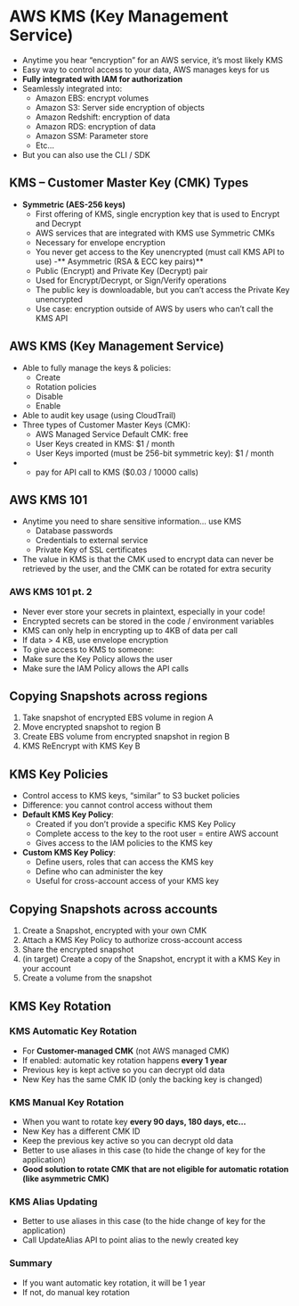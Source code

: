 # AWS KMS (Key Management Service)

- Anytime you hear “encryption” for an AWS service, it’s most likely KMS
- Easy way to control access to your data, AWS manages keys for us
- **Fully integrated with IAM for authorization**
- Seamlessly integrated into:
  - Amazon EBS: encrypt volumes
  - Amazon S3: Server side encryption of objects
  - Amazon Redshift: encryption of data
  - Amazon RDS: encryption of data
  - Amazon SSM: Parameter store
  - Etc…
- But you can also use the CLI / SDK

## KMS – Customer Master Key (CMK) Types

- **Symmetric (AES-256 keys)**
  - First offering of KMS, single encryption key that is used to Encrypt and Decrypt
  - AWS services that are integrated with KMS use Symmetric CMKs
  - Necessary for envelope encryption
  - You never get access to the Key unencrypted (must call KMS API to use)
-** Asymmetric (RSA & ECC key pairs)**
  - Public (Encrypt) and Private Key (Decrypt) pair
  - Used for Encrypt/Decrypt, or Sign/Verify operations
  - The public key is downloadable, but you can’t access the Private Key unencrypted
  - Use case: encryption outside of AWS by users who can’t call the KMS API

## AWS KMS (Key Management Service)

- Able to fully manage the keys & policies:
  - Create
  - Rotation policies
  - Disable
  - Enable
- Able to audit key usage (using CloudTrail)
- Three types of Customer Master Keys (CMK): 
  - AWS Managed Service Default CMK: free
  - User Keys created in KMS: $1 / month
  - User Keys imported (must be 256-bit symmetric key): $1 / month
- + pay for API call to KMS ($0.03 / 10000 calls)

## AWS KMS 101

- Anytime you need to share sensitive information… use KMS
  - Database passwords
  - Credentials to external service
  - Private Key of SSL certificates
- The value in KMS is that the CMK used to encrypt data can never be retrieved by the user, and the CMK can be rotated for extra security

### AWS KMS 101 pt. 2

- Never ever store your secrets in plaintext, especially in your code!
-  Encrypted secrets can be stored in the code / environment variables
-  KMS can only help in encrypting up to 4KB of data per call
-  If data > 4 KB, use envelope encryption
-  To give access to KMS to someone:
  -  Make sure the Key Policy allows the user
  -  Make sure the IAM Policy allows the API calls

## Copying Snapshots across regions

1. Take snapshot of encrypted EBS volume in region A
2. Move encrypted snapshot to region B
3. Create EBS volume from encrypted snapshot in region B
4. KMS ReEncrypt with KMS Key B

## KMS Key Policies

- Control access to KMS keys, “similar” to S3 bucket policies
- Difference: you cannot control access without them
- **Default KMS Key Policy**:
  - Created if you don’t provide a specific KMS Key Policy
  - Complete access to the key to the root user = entire AWS account
  - Gives access to the IAM policies to the KMS key
- **Custom KMS Key Policy**:
  - Define users, roles that can access the KMS key
  - Define who can administer the key
  - Useful for cross-account access of your KMS key

## Copying Snapshots across accounts

1. Create a Snapshot, encrypted with your own CMK
2. Attach a KMS Key Policy to authorize cross-account access
3. Share the encrypted snapshot
4. (in target) Create a copy of the Snapshot, encrypt it with a KMS Key in your account
5. Create a volume from the snapshot

## KMS Key Rotation

### KMS Automatic Key Rotation

- For **Customer-managed CMK** (not AWS managed CMK)
- If enabled: automatic key rotation happens **every 1 year**
- Previous key is kept active so you can decrypt old data
- New Key has the same CMK ID (only the backing key is changed)

### KMS Manual Key Rotation

- When you want to rotate key **every 90 days, 180 days, etc…**
- New Key has a different CMK ID
- Keep the previous key active so you can decrypt old data
- Better to use aliases in this case (to hide the change of key for the application)
- **Good solution to rotate CMK that are not eligible for automatic rotation (like asymmetric CMK)**

### KMS Alias Updating

- Better to use aliases in this case (to the hide change of key for the application)
- Call UpdateAlias API to point alias to the newly created key

### Summary

- If you want automatic key rotation, it will be 1 year
- If not, do manual key rotation
